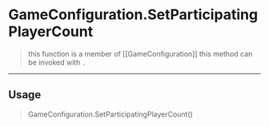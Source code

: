 # GameConfiguration.SetParticipatingPlayerCount
> this function is a member of [[GameConfiguration]]
> this method can be invoked with `.`
-----
## Usage
> GameConfiguration.SetParticipatingPlayerCount()
